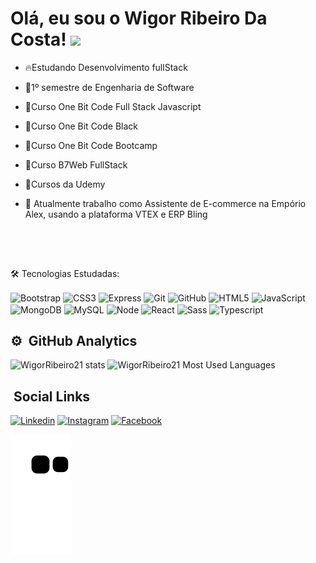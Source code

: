 <h1>Olá, eu sou o Wigor Ribeiro Da Costa! <img src="https://raw.githubusercontent.com/kaueMarques/kaueMarques/master/hi.gif" width="30px"></h1>

- 🔥Estudando Desenvolvimento fullStack
- 📒1º semestre de Engenharia de Software
- 📒Curso One Bit Code Full Stack Javascript
- 📒Curso One Bit Code Black
- 📒Curso One Bit Code Bootcamp
- 📒Curso B7Web FullStack
- 📒Cursos da Udemy

- 🏬 Atualmente trabalho como Assistente de E-commerce na Empório Alex, usando a plataforma VTEX e ERP Bling

<br><br>

##
🛠️ Tecnologias Estudadas:

<div style="display: inline-block;">
  <img align="center" height="40" alt="Bootstrap" src="https://cdn.jsdelivr.net/gh/devicons/devicon/icons/bootstrap/bootstrap-original.svg" />
  <img align="center" height="40" alt="CSS3" src="https://cdn.jsdelivr.net/gh/devicons/devicon/icons/css3/css3-original.svg" />
  <img align="center" height="40" alt="Express" src="https://cdn.jsdelivr.net/gh/devicons/devicon/icons/express/express-original-wordmark.svg" />
  <img align="center" height="40" alt="Git" src="https://cdn.jsdelivr.net/gh/devicons/devicon/icons/git/git-original.svg" />
  <img align="center" height="40" alt="GitHub" src="https://cdn.jsdelivr.net/gh/devicons/devicon/icons/github/github-original.svg" />
  <img align="center" height="40" alt="HTML5" src="https://cdn.jsdelivr.net/gh/devicons/devicon/icons/html5/html5-original.svg" />
  <img align="center" height="40" alt="JavaScript" src="https://cdn.jsdelivr.net/gh/devicons/devicon/icons/javascript/javascript-original.svg" />
  <img align="center" height="40" alt="MongoDB" src="https://cdn.jsdelivr.net/gh/devicons/devicon/icons/mongodb/mongodb-original.svg" />
  <img align="center" height="40" alt="MySQL" src="https://cdn.jsdelivr.net/gh/devicons/devicon/icons/mysql/mysql-original.svg" />
  <img align="center" height="40" alt="Node" src="https://cdn.jsdelivr.net/gh/devicons/devicon/icons/nodejs/nodejs-plain.svg" />
  <img align="center" height="40" alt="React" src="https://cdn.jsdelivr.net/gh/devicons/devicon/icons/react/react-original.svg" />
  <img align="center" height="40" alt="Sass" src="https://cdn.jsdelivr.net/gh/devicons/devicon/icons/sass/sass-original.svg" />
  <img align="center" height="40" alt="Typescript" src="https://cdn.jsdelivr.net/gh/devicons/devicon/icons/typescript/typescript-original.svg" />
</div>

##

## ⚙️ &nbsp;GitHub Analytics

<img width="500em" alt="WigorRibeiro21 stats" src = "https://github-readme-stats.vercel.app/api?username=WigorCosta21&show_icons=true&theme=dracula">
<img width="500em" alt="WigorRibeiro21 Most Used Languages" src = "https://github-readme-stats.vercel.app/api/top-langs/?username=WigorCosta21&layout=compact)](https://github.com/anuraghazra/github-readme-stats">


## &nbsp;Social Links
[![Linkedin](https://img.shields.io/badge/LinkedIn-0077B5?style=for-the-badge&logo=linkedin&logoColor=white)](https://www.linkedin.com/in/wigor-ribeiro-a96113241/)
[![Instagram](https://img.shields.io/badge/Instagram-E4405F?style=for-the-badge&logo=instagram&logoColor=white)](https://www.instagram.com/wigor21/)
[![Facebook](https://img.shields.io/badge/Facebook-1877F2?style=for-the-badge&logo=facebook&logoColor=white)](https://www.facebook.com/wigor.ribeiro)

![snake gif](https://github.com/WigorCosta21/WigorCosta21/blob/output/github-contribution-grid-snake.svg)

